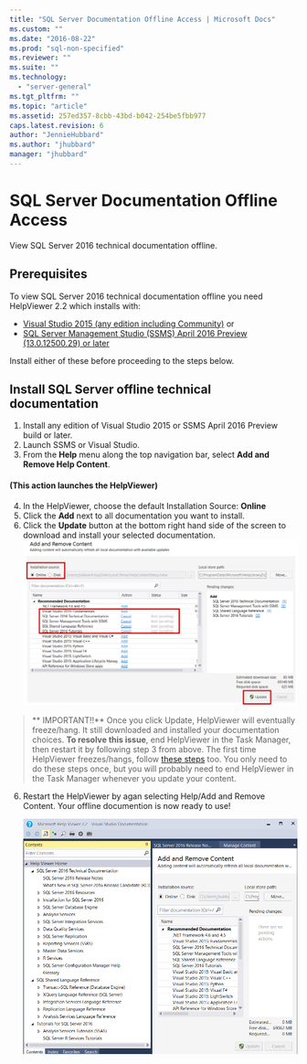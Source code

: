 ```yaml
---
title: "SQL Server Documentation Offline Access | Microsoft Docs"
ms.custom: ""
ms.date: "2016-08-22"
ms.prod: "sql-non-specified"
ms.reviewer: ""
ms.suite: ""
ms.technology: 
  - "server-general"
ms.tgt_pltfrm: ""
ms.topic: "article"
ms.assetid: 257ed357-8cbb-43bd-b042-254be5fbb977
caps.latest.revision: 6
author: "JennieHubbard"
ms.author: "jhubbard"
manager: "jhubbard"
---
```

# SQL Server Documentation Offline Access

View SQL Server 2016 technical documentation offline.
  
## Prerequisites
To view SQL Server 2016 technical documentation offline you need HelpViewer 2.2 which installs with: 
- [Visual Studio 2015 (any edition including Community)](https://www.visualstudio.com/products/visual-studio-community-vs.aspx) or
- [SQL Server Management Studio (SSMS) April 2016 Preview (13.0.12500.29) or later](https://msdn.microsoft.com/library/mt238290.aspx)

Install either of these before proceeding to the steps below.
  
## Install SQL Server offline technical documentation 

1. Install any edition of Visual Studio 2015 or SSMS April 2016 Preview build or later. 
2. Launch SSMS or Visual Studio.
3. From the **Help** menu along the top navigation bar, select  **Add and Remove Help Content**. 

#### (This action launches the HelpViewer)

4. In the HelpViewer, choose the default Installation Source: **Online** 
5. Click the **Add** next to all documentation you want to install.
6. Click the **Update** button at the bottom right hand side of the screen to download and install your selected documentation.
![load offline content](../sql-server/media/load-offline-content.png) 

 >** IMPORTANT!!** Once you click Update, HelpViewer will eventually freeze/hang. It still downloaded and installed your documentation choices. **To resolve this issue**, end HelpViewer in the Task Manager, then restart it by following step 3 from above. The first time HelpViewer freezes/hangs, follow [these steps](https://msdn.microsoft.com/library/mt654096.aspx) too. You only need to do these steps once, but you will probably need to end HelpViewer in the Task Manager whenever you update your content.  
6. Restart the HelpViewer by agan selecting Help/Add and Remove Content. Your offline documention is now ready to use!



   ![Offline ready to use](../sql-server/media/offline-ready-to-use.png)


